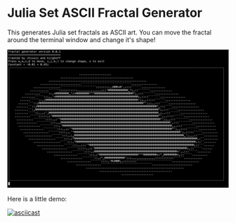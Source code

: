 # Julia Set ASCII Fractal Generator

This generates Julia set fractals as ASCII art. 
You can move the fractal around the terminal window and change it's shape!

![Image of generated fractal](https://github.com/chivoi/fractal/blob/master/images/Fractal1.jpg)

Here is a little demo:

[![asciicast](https://asciinema.org/a/cRrYXmHi0JMztaeS5CQRersFg.svg)](https://asciinema.org/a/cRrYXmHi0JMztaeS5CQRersFg)